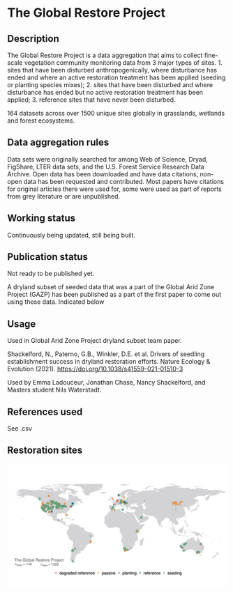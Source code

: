 # The Global Restore Project 
 
## Description

The Global Restore Project is a data aggregation that aims to collect fine-scale vegetation community monitoring data from 3 major types of sites. 1. sites that have been disturbed anthropogenically, where disturbance has ended and where an active restoration treatment has been applied (seeding or planting species mixes); 2. sites that have been disturbed and where disturbance has ended but no active restoration treatment has been applied; 3. reference sites that have never been disturbed.

164 datasets across over 1500 unique sites globally in grasslands, wetlands and forest ecosystems.

## Data aggregation rules
Data sets were originally searched for among Web of Science, Dryad, FigShare, LTER data sets, and the U.S. Forest Service Research Data Archive. Open data has been downloaded and have data citations, non-open data has been requested and contributed. Most papers have citations for original articles there were used for, some were used as part of reports  from grey literature or are unpublished.

## Working status
Continuously being updated, still being built.
 
## Publication status
Not ready to be published yet. 

A dryland subset of seeded data that was a part of the Global Arid Zone Project (GAZP) has been published as a part of the first paper to come out using these data. Indicated below
 
## Usage
Used in Global Arid Zone Project dryland subset team paper.

Shackelford, N., Paterno, G.B., Winkler, D.E. et al. Drivers of seedling establishment success in dryland restoration efforts. Nature Ecology & Evolution (2021). https://doi.org/10.1038/s41559-021-01510-3

Used by Emma Ladouceur, Jonathan Chase, Nancy Shackelford, and Masters student Nils Waterstadt.
 
## References used
See .csv

## Restoration sites
![Map_of_the_sites](https://github.com/chase-lab/ERC_grant_2021/blob/main/global_restore_project/map.png?raw=true)
